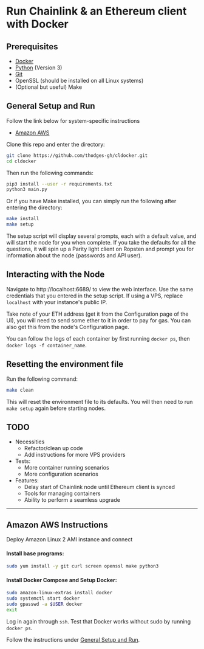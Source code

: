 # Run Chainlink & an Ethereum client with Docker

## Prerequisites

- [Docker](https://docs.docker.com/install/#supported-platforms)
- [Python](https://www.python.org/downloads/) (Version 3)
- [Git](https://git-scm.com/downloads)
- OpenSSL (should be installed on all Linux systems)
- (Optional but useful) Make

## General Setup and Run

Follow the link below for system-specific instructions
- [Amazon AWS](#amazon-aws-instructions)

Clone this repo and enter the directory:

```bash
git clone https://github.com/thodges-gh/cldocker.git
cd cldocker
```

Then run the following commands:

```bash
pip3 install --user -r requirements.txt
python3 main.py
```

Or if you have Make installed, you can simply run the following after entering the directory:

```bash
make install
make setup
```

The setup script will display several prompts, each with a default value, and will start the node for you when complete. If you take the defaults for all the questions, it will spin up a Parity light client on Ropsten and prompt you for information about the node (passwords and API user).

## Interacting with the Node

Navigate to http://localhost:6689/ to view the web interface. Use the same credentials that you entered in the setup script. If using a VPS, replace `localhost` with your instance's public IP.

Take note of your ETH address (get it from the Configuration page of the UI), you will need to send some ether to it in order to pay for gas. You can also get this from the node's Configuration page.

You can follow the logs of each container by first running `docker ps`, then `docker logs -f container_name`.

## Resetting the environment file

Run the following command:

```bash
make clean
```

This will reset the environment file to its defaults. You will then need to run `make setup` again before starting nodes.

## TODO

- Necessities
	- Refactor/clean up code
	- Add instructions for more VPS providers
- Tests:
	- More container running scenarios
	- More configuration scenarios
- Features:
	- Delay start of Chainlink node until Ethereum client is synced
	- Tools for managing containers
	- Ability to perform a seamless upgrade

---

## Amazon AWS Instructions

Deploy Amazon Linux 2 AMI instance and connect

#### Install base programs:

```bash
sudo yum install -y git curl screen openssl make python3
```

#### Install Docker Compose and Setup Docker:

```bash
sudo amazon-linux-extras install docker
sudo systemctl start docker
sudo gpasswd -a $USER docker
exit
```

Log in again through `ssh`. Test that Docker works without sudo by running `docker ps`.

Follow the instructions under [General Setup and Run](#general-setup-and-run).
